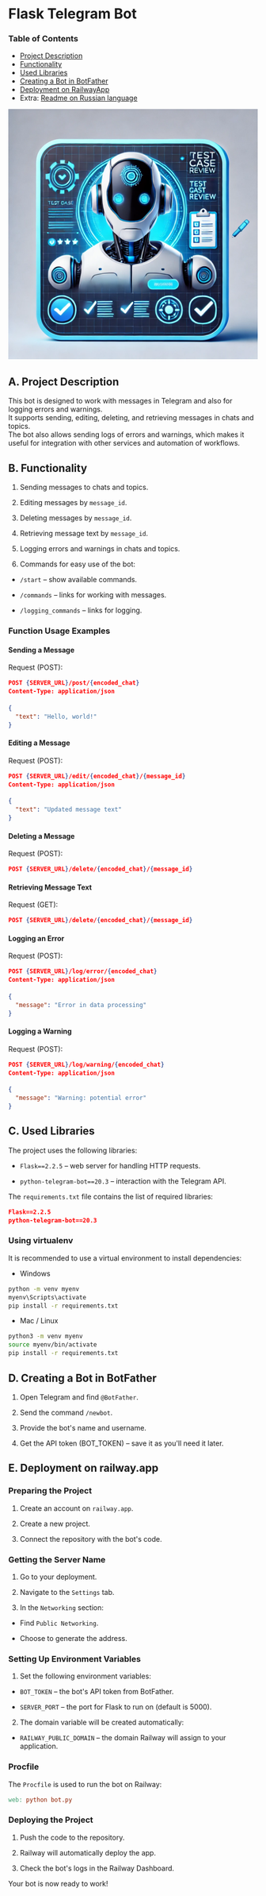 # Flask Telegram Bot

### Table of Contents
- [Project Description](#a-project-description)
- [Functionality](#b-functionality)
- [Used Libraries](#c-used-libraries)
- [Creating a Bot in BotFather](#d-creating-a-bot-in-botfather)
- [Deployment on RailwayApp](#e-deployment-on-railwayapp)
- Extra: [Readme on Russian language](https://github.com/dkob1996/flask_telegram_bot/blob/main/README_RU.md)

![Project logo](https://github.com/dkob1996/flask_telegram_bot/blob/main/images/logo.png)


## A. Project Description

This bot is designed to work with messages in Telegram and also for logging errors and warnings.<br> 
It supports sending, editing, deleting, and retrieving messages in chats and topics.<br> 
The bot also allows sending logs of errors and warnings, which makes it useful for integration with other services and automation of workflows.

## B. Functionality

1. Sending messages to chats and topics.

2. Editing messages by `message_id`.

3. Deleting messages by `message_id`.

4. Retrieving message text by `message_id`.

5. Logging errors and warnings in chats and topics.

6. Commands for easy use of the bot:

* `/start` – show available commands.

* `/commands` – links for working with messages.

* `/logging_commands` – links for logging.

### Function Usage Examples

#### Sending a Message

Request (POST):
```json
POST {SERVER_URL}/post/{encoded_chat}
Content-Type: application/json

{
  "text": "Hello, world!"
}
```
#### Editing a Message

Request (POST):
```json
POST {SERVER_URL}/edit/{encoded_chat}/{message_id}
Content-Type: application/json

{
  "text": "Updated message text"
}
```

#### Deleting a Message

Request (POST):
```json
POST {SERVER_URL}/delete/{encoded_chat}/{message_id}
```

#### Retrieving Message Text

Request (GET):
```json
POST {SERVER_URL}/delete/{encoded_chat}/{message_id}
```

#### Logging an Error

Request (POST):
```json
POST {SERVER_URL}/log/error/{encoded_chat}
Content-Type: application/json

{
  "message": "Error in data processing"
}
```

#### Logging a Warning

Request (POST):
```json
POST {SERVER_URL}/log/warning/{encoded_chat}
Content-Type: application/json

{
  "message": "Warning: potential error"
}
```
## C. Used Libraries

The project uses the following libraries:

* `Flask==2.2.5` – web server for handling HTTP requests.

* `python-telegram-bot==20.3` – interaction with the Telegram API.

The `requirements.txt` file contains the list of required libraries:
```json
Flask==2.2.5
python-telegram-bot==20.3
```

### Using virtualenv

It is recommended to use a virtual environment to install dependencies:
* Windows
```bash
python -m venv myenv
myenv\Scripts\activate
pip install -r requirements.txt
```
* Mac / Linux
```bash
python3 -m venv myenv
source myenv/bin/activate
pip install -r requirements.txt
```

## D. Creating a Bot in BotFather

1. Open Telegram and find `@BotFather`.

2. Send the command `/newbot`.

3. Provide the bot's name and username.

4. Get the API token (BOT_TOKEN) – save it as you'll need it later.

## E. Deployment on railway.app

### Preparing the Project

1. Create an account on `railway.app`.

2. Create a new project.

3. Connect the repository with the bot's code.

### Getting the Server Name

1. Go to your deployment.

2. Navigate to the `Settings` tab.

3. In the `Networking` section:

* Find `Public Networking`.

* Choose to generate the address.

### Setting Up Environment Variables

1. Set the following environment variables:

* `BOT_TOKEN` – the bot's API token from BotFather.

* `SERVER_PORT` – the port for Flask to run on (default is 5000).

2. The domain variable will be created automatically:

* `RAILWAY_PUBLIC_DOMAIN` – the domain Railway will assign to your application.

### Procfile

The `Procfile` is used to run the bot on Railway:
```makefile
web: python bot.py
```

### Deploying the Project

1. Push the code to the repository.

2. Railway will automatically deploy the app.

3. Check the bot's logs in the Railway Dashboard.

Your bot is now ready to work!
